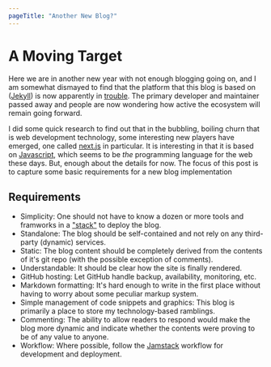 ```yaml
---
pageTitle: "Another New Blog?"
---
```



# A Moving Target

Here we are in another new year with not enough blogging going on, and 
I am somewhat dismayed to find that the platform that this blog is based
on ([Jekyll](https://jekyllrb.com/)) is now apparently in [trouble](https://www.theregister.com/2021/09/14/future_of_jekyll_project_engine/). 
The primary developer and maintainer passed away and people are 
now wondering how active the ecosystem will remain going forward.

I did some quick research to find out that in the bubbling, boiling churn
that is web development technology, some interesting new players have
emerged, one called [next.js](https://nextjs.org/) in particular. 
It is interesting in that it is based on [Javascript](https://www.javascript.com/), 
which seems to be _the_ programming language for
the web these days. But, enough about the details for now. The focus of 
this post is to capture some basic requirements for a new blog implementation

## Requirements

- Simplicity: One should not have to know a dozen or more tools and framworks in a ["stack"](https://tutorials.yax.com/articles/the-yax-way/index.html) to deploy the blog.
- Standalone: The blog should be self-contained and not rely on any third-party (dynamic) services.
- Static: The blog content should be completely derived from the contents of it's git repo (with the possible exception of comments).
- Understandable: It should be clear how the site is finally rendered.
- GitHub hosting: Let GitHub handle backup, availability, monitoring, etc.
- Markdown formatting: It's hard enough to write in the first place without having to worry about some peculiar markup system.
- Simple management of code snippets and graphics: This blog is primarily a place to store my technology-based ramblings.
- Commenting: The ability to allow readers to respond would make the blog more dynamic and indicate whether the contents were proving to be of any value to anyone.
- Workflow: Where possible, follow the [Jamstack](https://jamstack.wtf/#workflow) workflow for development and deployment.

